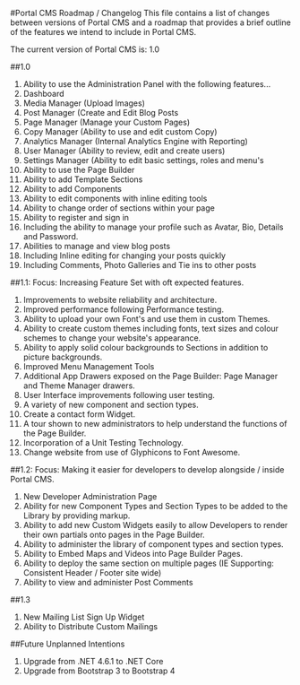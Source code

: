 #Portal CMS Roadmap / Changelog
This file contains a list of changes between versions of Portal CMS and a roadmap that provides a brief outline of the features we intend to include in Portal CMS.

The current version of Portal CMS is: 1.0

##1.0
1. Ability to use the Administration Panel with the following features...
  1. Dashboard
  2. Media Manager (Upload Images)
  3. Post Manager (Create and Edit Blog Posts
  4. Page Manager (Manage your Custom Pages)
  5. Copy Manager (Ability to use and edit custom Copy)
  6. Analytics Manager (Internal Analytics Engine with Reporting)
  7. User Manager (Ability to review, edit and create users)
  8. Settings Manager (Ability to edit basic settings, roles and menu's
2. Ability to use the Page Builder
  1. Ability to add Template Sections
  2. Ability to add Components
  3. Ability to edit components with inline editing tools
  4. Ability to change order of sections within your page
3. Ability to register and sign in
  1. Including the ability to manage your profile such as Avatar, Bio, Details and Password.
4. Abilities to manage and view blog posts
  1. Including Inline editing for changing your posts quickly
  2. Including Comments, Photo Galleries and Tie ins to other posts

##1.1: Focus: Increasing Feature Set with oft expected features.
1. Improvements to website reliability and architecture.
2. Improved performance following Performance testing.
3. Ability to upload your own Font's and use them in custom Themes.
4. Ability to create custom themes including fonts, text sizes and colour schemes to change your website's appearance.
5. Ability to apply solid colour backgrounds to Sections in addition to picture backgrounds.
6. Improved Menu Management Tools
7. Additional App Drawers exposed on the Page Builder: Page Manager and Theme Manager drawers.
8. User Interface improvements following user testing.
9. A variety of new component and section types.
10. Create a contact form Widget.
11. A tour shown to new administrators to help understand the functions of the Page Builder.
11. Incorporation of a Unit Testing Technology.
12. Change website from use of Glyphicons to Font Awesome.

##1.2: Focus: Making it easier for developers to develop alongside / inside Portal CMS.
1. New Developer Administration Page
  1. Ability for new Component Types and Section Types to be added to the Library by providing markup.
  2. Ability to add new Custom Widgets easily to allow Developers to render their own partials onto pages in the Page Builder.
  3. Ability to administer the library of component types and section types.
2. Ability to Embed Maps and Videos into Page Builder Pages.
3. Ability to deploy the same section on multiple pages (IE Supporting: Consistent Header / Footer site wide)
4. Ability to view and administer Post Comments

##1.3
1. New Mailing List Sign Up Widget
2. Ability to Distribute Custom Mailings

##Future Unplanned Intentions
1. Upgrade from .NET 4.6.1 to .NET Core
2. Upgrade from Bootstrap 3 to Bootstrap 4
